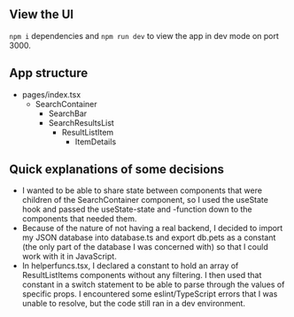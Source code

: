 ## View the UI
`npm i` dependencies and `npm run dev` to view the app in dev mode on port 3000.

## App structure
- pages/index.tsx
   - SearchContainer
      - SearchBar
      - SearchResultsList
         - ResultListItem
            - ItemDetails

## Quick explanations of some decisions
- I wanted to be able to share state between components that were children of the SearchContainer component, so I used the useState hook and passed the useState-state and -function down to the components that needed them.
- Because of the nature of not having a real backend, I decided to import my JSON database into database.ts and export db.pets as a constant (the only part of the database I was concerned with) so that I could work with it in JavaScript.
- In helperfuncs.tsx, I declared a constant to hold an array of ResultListItems components without any filtering. I then used that constant in a switch statement to be able to parse through the values of specific props. I encountered some eslint/TypeScript errors that I was unable to resolve, but the code still ran in a dev environment.
